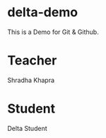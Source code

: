 # delta-demo
This is a Demo for Git &amp; Github.

# Teacher
Shradha Khapra

# Student
Delta Student